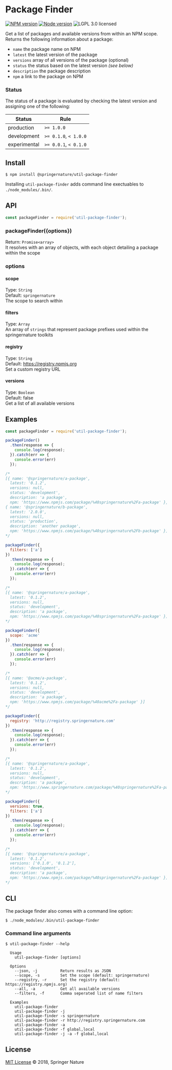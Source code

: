 # Package Finder

[![NPM version][badge-npm]][info-npm]
[![Node version][badge-node]][info-node]
![LGPL 3.0 licensed][badge-license]

Get a list of packages and available versions from within an NPM scope. Returns the following information about a package:

* `name` the package name on NPM
* `latest` the latest version of the package
* `versions` array of all versions of the package (optional)
* `status` the status based on the latest version _(see below)_
* `description` the package description
* `npm` a link to the package on NPM

### Status

The status of a package is evaluated by checking the latest version and assigning one of the following:

| Status | Rule |
| --- | --- |
| production | `>= 1.0.0` |
| development | `>= 0.1.0`, `< 1.0.0` |
| experimental | `>= 0.0.1`, `< 0.1.0` |

## Install

```
$ npm install @springernature/util-package-finder
```

Installing `util-package-finder` adds command line exectuables to `./node_modules/.bin/`.

## API

```js
const packageFinder = require('util-package-finder');
```

### packageFinder({options})

Return: `Promise<array>`<br/>
It resolves with an array of objects, with each object detailing a package within the scope

### options

#### scope

Type: `String`<br/>
Default: `springernature`<br/>
The scope to search within

#### filters
Type: `Array`<br/>
An array of `strings` that represent package prefixes used within the springernature toolkits

#### registry
Type: `String`<br/>
Default: https://registry.npmjs.org<br/>
Set a custom registry URL

#### versions
Type: `Boolean`<br/>
Default: false<br/>
Get a list of all available versions

## Examples

```js
const packageFinder = require('util-package-finder');

packageFinder()
  .then(response => {
    console.log(response);
  }).catch(err => {
    console.error(err)
  });

/*
[{ name: '@springernature/a-package',
  latest: '0.1.2',
  versions: null,
  status: 'development',
  description: 'a package',
  npm: 'https://www.npmjs.com/package/%40springernature%2Fa-package' },
{ name: '@springernature/b-package',
  latest: '2.0.0',
  versions: null,
  status: 'production',
  description: 'another package',
  npm: 'https://www.npmjs.com/package/%40springernature%2Fb-package' }]
*/

packageFinder({
  filters: ['a']
})
  .then(response => {
    console.log(response);
  }).catch(err => {
    console.error(err)
  });

/*
[{ name: '@springernature/a-package',
  latest: '0.1.2',
  versions: null,
  status: 'development',
  description: 'a package',
  npm: 'https://www.npmjs.com/package/%40springernature%2Fa-package' }]
*/

packageFinder({
  scope: 'acme'
})
  .then(response => {
    console.log(response);
  }).catch(err => {
    console.error(err)
  });

/*
[{ name: '@acme/a-package',
  latest: '0.1.2',
  versions: null,
  status: 'development',
  description: 'a package',
  npm: 'https://www.npmjs.com/package/%40acme%2Fa-package' }]
*/

packageFinder({
  registry: 'http://registry.springernature.com'
})
  .then(response => {
    console.log(response);
  }).catch(err => {
    console.error(err)
  });

/*
[{ name: '@springernature/a-package',
  latest: '0.1.2',
  versions: null,
  status: 'development',
  description: 'a package',
  npm: 'https://www.springernature.com/package/%40springernature%2Fa-package' }]
*/

packageFinder({
  versions: true,
  filters: ['a']
})
  .then(response => {
    console.log(response);
  }).catch(err => {
    console.error(err)
  });

/*
[{ name: '@springernature/a-package',
  latest: '0.1.2',
  versions: ['0.1.0', '0.1.2'],
  status: 'development',
  description: 'a package',
  npm: 'https://www.npmjs.com/package/%40springernature%2Fa-package' }]
*/

```

## CLI

The package finder also comes with a command line option:

```
$ ./node_modules/.bin/util-package-finder
```

### Command line arguments

```
$ util-package-finder --help

  Usage
    util-package-finder [options]

  Options
    --json, -j          Return results as JSON
    --scope, -s         Set the scope (default: springernature)
    --registry, -r      Set the registry (default: https://registry.npmjs.org)
    --all, -a           Get all available versions
    --filters, -f       Comma seperated list of name filters

  Examples
    util-package-finder
    util-package-finder -j
    util-package-finder -s springernature
    util-package-finder -r http://registry.springernature.com
    util-package-finder -a
    util-package-finder -f global,local
    util-package-finder -j -a -f global,local
```

## License

[MIT License][info-license] &copy; 2018, Springer Nature

[info-npm]: https://www.npmjs.com/package/@springernature/util-package-finder
[badge-npm]: https://img.shields.io/npm/v/@springernature/util-package-finder.svg
[info-license]: https://github.com/springernature/frontend-toolkit-utilities/blob/master/LICENCE
[badge-license]: https://img.shields.io/badge/license-MIT-blue.svg
[badge-node]: https://img.shields.io/badge/node->=8-brightgreen.svg
[info-node]: package.json
